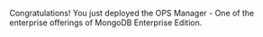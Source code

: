 Congratulations! You just deployed the OPS Manager - One of the enterprise offerings of MongoDB Enterprise Edition.
